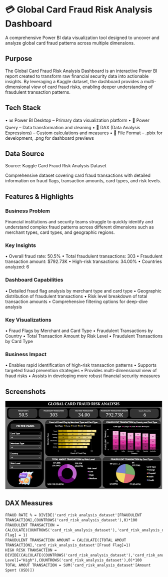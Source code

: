 # 💳 Global Card Fraud Risk Analysis Dashboard

A comprehensive Power BI data visualization tool designed to uncover and analyze global card fraud patterns across multiple dimensions.

## Purpose
The Global Card Fraud Risk Analysis Dashboard is an interactive Power BI report created to transform raw financial security data into actionable insights. By leveraging a Kaggle dataset, the dashboard provides a multi-dimensional view of card fraud risks, enabling deeper understanding of fraudulent transaction patterns.

## Tech Stack
• 📊 Power BI Desktop – Primary data visualization platform
• 📂 Power Query – Data transformation and cleaning
• 🧠 DAX (Data Analysis Expressions) – Custom calculations and measures
• 📁 File Format – .pbix for development, .png for dashboard previews

## Data Source
Source: Kaggle Card Fraud Risk Analysis Dataset

Comprehensive dataset covering card fraud transactions with detailed information on fraud flags, transaction amounts, card types, and risk levels.

## Features & Highlights

### Business Problem
Financial institutions and security teams struggle to quickly identify and understand complex fraud patterns across different dimensions such as merchant types, card types, and geographic regions.

### Key Insights
• Overall fraud rate: 50.5%
• Total fraudulent transactions: 303
• Fraudulent transaction amount: $792.73K
• High-risk transactions: 34.00%
• Countries analyzed: 6

### Dashboard Capabilities
• Detailed fraud flag analysis by merchant type and card type
• Geographic distribution of fraudulent transactions
• Risk level breakdown of total transaction amounts
• Comprehensive filtering options for deep-dive analysis

### Key Visualizations
• Fraud Flags by Merchant and Card Type
• Fraudulent Transactions by Country
• Total Transaction Amount by Risk Level
• Fraudulent Transactions by Card Type

### Business Impact
• Enables rapid identification of high-risk transaction patterns
• Supports targeted fraud prevention strategies
• Provides multi-dimensional view of fraud risks
• Assists in developing more robust financial security measures

## Screenshots
![Global Card Fraud Risk Analysis Dashboard](GLOBAL_CARD_FRAUD_RISK_DASHBOARD.png)

## DAX Measures
```dax
FRAUD RATE % = DIVIDE('card_risk_analysis_dataset'[FRAUDULENT TRANSACTION],COUNTROWS('card_risk_analysis_dataset'),0)*100
FRAUDULENT TRANSACTION = CALCULATE(COUNTROWS('card_risk_analysis_dataset'),'card_risk_analysis_dataset'[Fraud Flag] = 1)
FRAUDULENT TRANSACTION AMOUNT = CALCULATE([TOTAL AMOUT TRANSACTION],'card_risk_analysis_dataset'[Fraud Flag]=1)
HIGH RISK TRANSACTION = DIVIDE(CALCULATE(COUNTROWS('card_risk_analysis_dataset'),'card_risk_analysis_dataset'[Risk Level]="High"),COUNTROWS('card_risk_analysis_dataset'),0)*100
TOTAL AMOUT TRANSACTION = SUM('card_risk_analysis_dataset'[Amount Spent (USD)])
```
